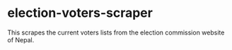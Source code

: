 election-voters-scraper
=======================

This scrapes the current voters lists from the election commission website of Nepal.
